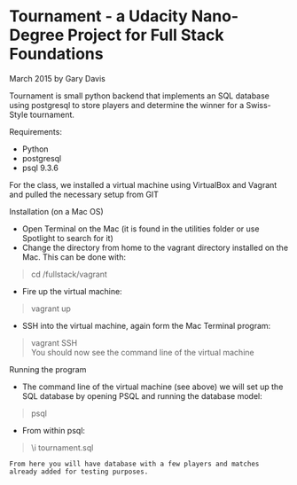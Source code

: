 # Tournament - a Udacity Nano-Degree Project for Full Stack Foundations
March 2015 by Gary Davis

Tournament is small python backend that implements an SQL database using postgresql to store players and determine the winner for a Swiss-Style tournament.

Requirements:
* Python
* postgresql
* psql 9.3.6

For the class, we installed a virtual machine using VirtualBox and Vagrant and pulled the necessary setup from GIT

Installation (on a Mac OS)
* Open Terminal on the Mac (it is found in the utilities folder or use Spotlight to search for it)
* Change the directory from home to the vagrant directory installed on the Mac.  This can be done with:    
> cd /fullstack/vagrant  
* Fire up the virtual machine:  
> vagrant up  
* SSH into the virtual machine, again form the Mac Terminal program:  
> vagrant SSH  
  You should now see the command line of the virtual machine


Running the program

* The command line of the virtual machine (see above) we will set up the SQL database by opening PSQL and running the database model:  
> psql  
* From within psql:  
> \i tournament.sql

	From here you will have database with a few players and matches already added for testing purposes.  
